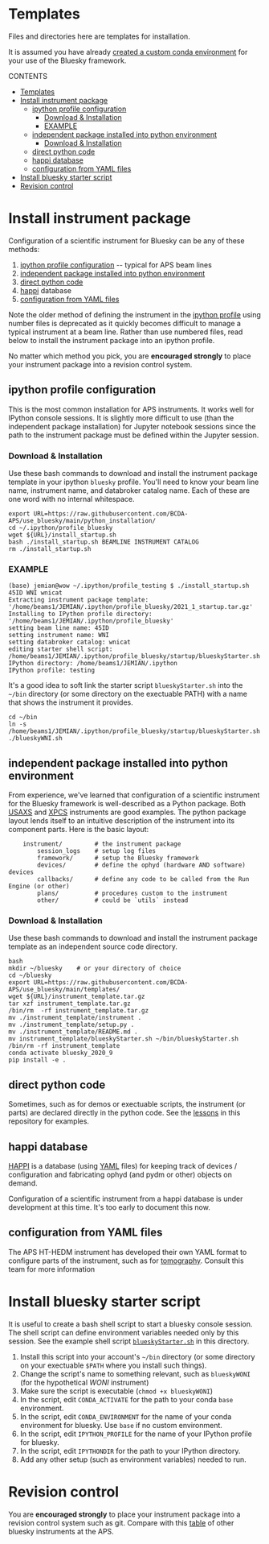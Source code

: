 # Templates

Files and directories here are templates for installation.

It is assumed you have already
[created a custom conda environment](/python_installation/README.md#quick-summary)
for your use of the Bluesky framework.

CONTENTS

- [Templates](#templates)
- [Install instrument package](#install-instrument-package)
  - [ipython profile configuration](#ipython-profile-configuration)
    - [Download & Installation](#download--installation)
    - [EXAMPLE](#example)
  - [independent package installed into python environment](#independent-package-installed-into-python-environment)
    - [Download & Installation](#download--installation-1)
  - [direct python code](#direct-python-code)
  - [happi database](#happi-database)
  - [configuration from YAML files](#configuration-from-yaml-files)
- [Install bluesky starter script](#install-bluesky-starter-script)
- [Revision control](#revision-control)

# Install instrument package

Configuration of a scientific instrument for Bluesky can be any of these methods:

1. [ipython profile configuration](#ipython-profile-configuration) -- typical for APS beam lines
1. [independent package installed into python environment](#independent-package-installed-into-python-environment)
1. [direct python code](#direct-python-code)
1. [happi](https://pcdshub.github.io/happi) database
1. [configuration from YAML files](configuration-from-YAML-files)

Note the older method of defining the instrument in the
[ipython profile](https://ipython.readthedocs.io/en/stable/config/intro.html#profiles)
using number files is deprecated as it quickly becomes difficult to manage
a typical instrument at a beam line.  Rather than use numbered files, read below to
install the instrument package into an ipython profile.

No matter which method you pick, you are **encouraged strongly** to place your
instrument package into a revision control system.

## ipython profile configuration

This is the most common installation for APS instruments.  It works well
for IPython console sessions.  It is slightly more difficult to use (than the
independent package installation) for Jupyter notebook sessions since the path
to the instrument package must be defined within the Jupyter session.

### Download & Installation

Use these bash commands to download and install the instrument package
template in your ipython `bluesky` profile.  You'll need to know your beam
line name, instrument name, and databroker catalog name.  Each of these are
one word with no internal whitespace.

```
export URL=https://raw.githubusercontent.com/BCDA-APS/use_bluesky/main/python_installation/
cd ~/.ipython/profile_bluesky
wget ${URL}/install_startup.sh
bash ./install_startup.sh BEAMLINE INSTRUMENT CATALOG
rm ./install_startup.sh
```

### EXAMPLE

```
(base) jemian@wow ~/.ipython/profile_testing $ ./install_startup.sh 45ID WNI wnicat
Extracting instrument package template: '/home/beams1/JEMIAN/.ipython/profile_bluesky/2021_1_startup.tar.gz'
Installing to IPython profile directory: '/home/beams1/JEMIAN/.ipython/profile_bluesky'
setting beam line name: 45ID
setting instrument name: WNI
setting databroker catalog: wnicat
editing starter shell script: /home/beams1/JEMIAN/.ipython/profile_bluesky/startup/blueskyStarter.sh
IPython directory: /home/beams1/JEMIAN/.ipython
IPython profile: testing
```

It's a good idea to soft link the starter script `blueskyStarter.sh` into
the `~/bin` directory (or some directory on the exectuable PATH) with a name
that shows the instrument it provides.

    cd ~/bin
    ln -s /home/beams1/JEMIAN/.ipython/profile_bluesky/startup/blueskyStarter.sh ./blueskyWNI.sh

## independent package installed into python environment

From experience, we've learned that configuration of a scientific instrument
for the Bluesky framework is well-described as a Python package.  Both
[USAXS](https://github.com/APS-USAXS/ipython-usaxs/tree/main/profile_bluesky/startup/instrument)
and [XPCS](https://github.com/aps-8id-dys/ipython-8idiuser/tree/main/profile_bluesky/startup/instrument)
instruments are good examples.  The python package layout lends itself
to an intuitive description of the instrument into its component parts.  Here
is the basic layout:

```
    instrument/         # the instrument package
        session_logs    # setup log files
        framework/      # setup the Bluesky framework
        devices/        # define the ophyd (hardware AND software) devices
        callbacks/      # define any code to be called from the Run Engine (or other)
        plans/          # procedures custom to the instrument
        other/          # could be `utils` instead
```

### Download & Installation

Use these bash commands to download and install the instrument package
template as an independent source code directory.

```
bash
mkdir ~/bluesky    # or your directory of choice
cd ~/bluesky
export URL=https://raw.githubusercontent.com/BCDA-APS/use_bluesky/main/templates/
wget ${URL}/instrument_template.tar.gz
tar xzf instrument_template.tar.gz
/bin/rm  -rf instrument_template.tar.gz
mv ./instrument_template/instrument .
mv ./instrument_template/setup.py .
mv ./instrument_template/README.md .
mv instrument_template/blueskyStarter.sh ~/bin/blueskyStarter.sh
/bin/rm -rf instrument_template
conda activate bluesky_2020_9
pip install -e .
```

## direct python code

Sometimes, such as for demos or exectuable scripts, the instrument
(or parts) are declared directly in the python code.  See the
[lessons](/lessons/README.md) in this repository for examples.

## happi database

[HAPPI](https://pcdshub.github.io/happi) is a database (using
[YAML](https://yaml.org/) files) for keeping track of
devices / configuration and fabricating ophyd (and pydm or other) objects on demand.

Configuration of a scientific instrument from a happi database is
under development at this time.  It's too early to document this now.

## configuration from YAML files

The APS HT-HEDM instrument has developed their own YAML
format to configure parts of the instrument, such as for
[tomography](https://github.com/aps-ht-hedm/jupyter-ht-hedm/blob/master/seisidd/config/tomo_devices.yml).  Consult this team for more information


# Install bluesky starter script

It is useful to create a bash shell script to start a bluesky
console session.  The shell script can define environment variables
needed only by this session.  See the example shell script
[`blueskyStarter.sh`](/templates/example_blueskyStarter.sh) in this directory.

1. Install this script into your account's `~/bin` directory (or some directory
on your exectuable `$PATH` where you install such things).
1. Change the script's name to something relevant, such as `blueskyWONI` (for the hypothetical *WONI* instrument)
1. Make sure the script is executable (`chmod +x blueskyWONI`)
1. In the script, edit `CONDA_ACTIVATE` for the path to your conda `base` environment.
1. In the script, edit `CONDA_ENVIRONMENT` for the name of your conda environment for bluesky.  Use `base` if no custom environment.
1. In the script, edit `IPYTHON_PROFILE` for the name of your IPython profile for bluesky.
1. In the script, edit `IPYTHONDIR` for the path to your IPython directory.
1. Add any other setup (such as environment variables) needed to run.

# Revision control

You are **encouraged strongly** to place your instrument package
into a revision control system such as git.  Compare with this
[table](https://github.com/BCDA-APS/use_bluesky/wiki#aps-list) of
other bluesky instruments at the APS.
